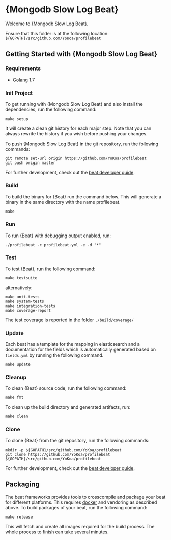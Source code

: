 # {Mongodb Slow Log Beat}

Welcome to {Mongodb Slow Log Beat}.

Ensure that this folder is at the following location:
`${GOPATH}/src/github.com/YoKoa/profilebeat`

## Getting Started with {Mongodb Slow Log Beat}

### Requirements

* [Golang](https://golang.org/dl/) 1.7

### Init Project
To get running with {Mongodb Slow Log Beat} and also install the
dependencies, run the following command:

```
make setup
```

It will create a clean git history for each major step. Note that you can always rewrite the history if you wish before pushing your changes.

To push {Mongodb Slow Log Beat} in the git repository, run the following commands:

```
git remote set-url origin https://github.com/YoKoa/profilebeat
git push origin master
```

For further development, check out the [beat developer guide](https://www.elastic.co/guide/en/beats/libbeat/current/new-beat.html).

### Build

To build the binary for {Beat} run the command below. This will generate a binary
in the same directory with the name profilebeat.

```
make
```


### Run

To run {Beat} with debugging output enabled, run:

```
./profilebeat -c profilebeat.yml -e -d "*"
```


### Test

To test {Beat}, run the following command:

```
make testsuite
```

alternatively:
```
make unit-tests
make system-tests
make integration-tests
make coverage-report
```

The test coverage is reported in the folder `./build/coverage/`

### Update

Each beat has a template for the mapping in elasticsearch and a documentation for the fields
which is automatically generated based on `fields.yml` by running the following command.

```
make update
```


### Cleanup

To clean  {Beat} source code, run the following command:

```
make fmt
```

To clean up the build directory and generated artifacts, run:

```
make clean
```


### Clone

To clone {Beat} from the git repository, run the following commands:

```
mkdir -p ${GOPATH}/src/github.com/YoKoa/profilebeat
git clone https://github.com/YoKoa/profilebeat ${GOPATH}/src/github.com/YoKoa/profilebeat
```


For further development, check out the [beat developer guide](https://www.elastic.co/guide/en/beats/libbeat/current/new-beat.html).


## Packaging

The beat frameworks provides tools to crosscompile and package your beat for different platforms. This requires [docker](https://www.docker.com/) and vendoring as described above. To build packages of your beat, run the following command:

```
make release
```

This will fetch and create all images required for the build process. The whole process to finish can take several minutes.
